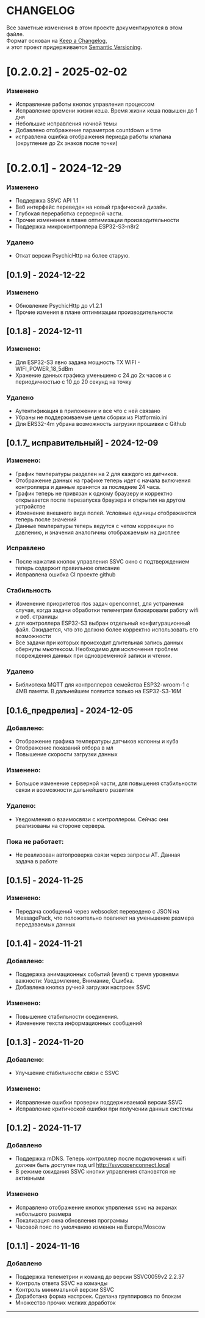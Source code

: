 # CHANGELOG

Все заметные изменения в этом проекте документируются в этом файле.  
Формат основан на [Keep a Changelog](https://keepachangelog.com/ru/1.0.0/),  
и этот проект придерживается [Semantic Versioning](https://semver.org/lang/ru/).

# [0.2.0.2] - 2025-02-02

### Изменено

- Исправление работы кнопок управления процессом
- Исправление времени жизни кеша. Время жизни кеша повышен до 1 дня
- Небольшие исправления ночной темы
- Добавлено отображение параметров countdown и time
- исправлена ошибка отображения периода работы клапана (округление до 2х знаков после точки)

# [0.2.0.1] - 2024-12-29

### Изменено

- Поддержка SSVC API 1.1 
- Веб интерфейс переведен на новый графический дизайн.
- Глубокая переработка серверной части.
- Прочие изменения в плане оптимизации производительности
- Поддержка микроконтроллера ESP32-S3-n8r2

### Удалено
- Откат версии PsychicHttp на более старую. 


## [0.1.9] - 2024-12-22

### Изменено

- Обновление PsychicHttp до v1.2.1
- Прочие измения в плане оптимизации производительности

## [0.1.8] - 2024-12-11

### Изменено:
- Для ESP32-S3 явно задана мощность TX WIFI - WIFI_POWER_18_5dBm 
- Хранение данных графика уменьшено с 24 до 2х часов и с периодичностью с 10 до 20 секунд на точку

### Удалено
- Аутентификация в приложении и все что с ней связано
- Убраны не поддерживаемые цели сборки из Platformio.ini
- Для ERS32-4m убрана возможность загрузки прошивки с Github



## [0.1.7_ исправительный] - 2024-12-09

### Изменено:
- График температуры разделен на 2 для каждого из датчиков. 
- Отображение данных на графике теперь идет с начала включения контроллера и данные хранятся за последние 24 часа.
- График теперь не привязан к одному браузеру и корректно открывается после перезапуска браузера и открытия на другом устройстве
- Изменение внешнего вида полей. Условные единицы отображаются теперь после значений
- Данные температуры теперь ведутся с четом коррекции по давлению, и значения аналогичны отображаемым на дисплее

### Исправлено
- После нажатия кнопок управления SSVC окно с подтверждением теперь содержит правильное описание
- Исправлена ошибка CI проекте github

### Стабильность
- Изменение приоритетов rtos задач openconnet, для устранения случая, когда задачи обработки телеметрии блокировали работу wifi и веб. страницы
- для контроллера ESP32-S3 выбран отдельный конфигурационный файл. Ожидается, что это должно более корректно использовать его возможности
- Все задачи при которых происходит длительная запись данных обернуты мьютексом. Необходимо для исключения проблем повреждения данных при одновременной записи и чтении.

### Удалено
- Библиотека MQTT для контроллеров семейства ESP32-wroom-1 c 4MB памяти. В дальнейшем появится только на ESP32-S3-16M


## [0.1.6_предрелиз] - 2024-12-05
### Добавлено:
- Отображение графика температуры  датчиков колонны и куба
- Отображение показаний отбора в мл
- Повышение cкорости загрузки данных

### Изменено:
- Большое изменение серверной части, для повышения стабильности связи и возможности дальнейшего развития

### Удалено:
- Уведомления о взаимосвязи с контроллером. Сейчас они реализованы на стороне сервера.

### Пока не работает:

- Не реализован автопроверка связи через запросы AT. Данная задача в работе

## [0.1.5] - 2024-11-25  
### Изменено:
- Передача сообщений через websocket переведено с JSON на MessagePack, что положительно повлияет на уменьшение размера передаваемых данных


## [0.1.4] - 2024-11-21
### Добавлено:
- Поддержка анимационных событий (event) с тремя уровнями важности: Уведомление, Внимание, Ошибка.
- Добавлена кнопка ручной загрузки настроек SSVC

### Изменено:
- Повышение стабильности соединения.
- Изменение текста информационных сообщений 

## [0.1.3] - 2024-11-20
### Добавлено:
- Улучшение стабильности связи с SSVC
  
### Изменено:
- Исправление ошибки проверки поддерживаемой версии SSVC
- Исправление критической ошибки при получении данных системы


## [0.1.2] - 2024-11-17
### Добавлено
- Поддержка mDNS. Теперь контроллер после подключения к wifi должен быть доступен под url http://ssvcopenconnect.local
- В режиме ожидания SSVC кнопки управления становятся не активными
  
### Изменено
- Исправлено отображение кнопок упрвления ssvc на экранах небольшого размера
- Локализация окна обновления программы
- Часовой пояс по умолчанию изменен на Europe/Moscow


## [0.1.1] - 2024-11-16
### Добавлено
- Поддержка телеметрии и команд до версии SSVC0059v2 2.2.37
- Контроль ответа SSVC на команды
- Контроль минимальной версии SSVC
- Доработана форма настроек. Сделана группировка по блокам
- Множество прочих мелких доработок
---
